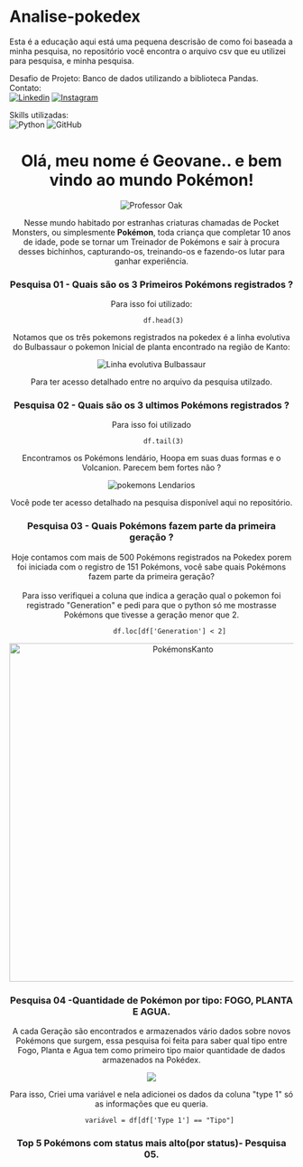 # Analise-pokedex</br>
Esta é a educação aqui está uma pequena descrisão de como foi baseada a minha pesquisa, no repositório você encontra o arquivo csv que eu utilizei para pesquisa, e minha pesquisa.</br>


Desafio de Projeto: Banco de dados utilizando a biblioteca Pandas.</br>
Contato:</br>
[![Linkedin](https://img.shields.io/badge/LinkedIn-0077B5?style=for-the-badge&logo=linkedin&logoColor=white)](https://www.linkedin.com/in/geovane-dos-santos-900b84221/)
[![Instagram](https://img.shields.io/badge/Instagram-E4405F?style=for-the-badge&logo=instagram&logoColor=white)](https://www.instagram.com/geovane.dos.santos/)

Skills utilizadas:</br>
![Python](https://img.shields.io/badge/Python-3776AB?style=for-the-badge&logo=python&logoColor=white)
![GitHub](https://img.shields.io/badge/GIT-E44C30?style=for-the-badge&logo=git&logoColor=white)

<div align="center">
  <h1>Olá, meu nome é Geovane.. e bem vindo ao mundo Pokémon!</h1>
  <div align= "center">
  <img src="https://user-images.githubusercontent.com/19601448/192146002-8c41d03d-dd42-48f9-b5af-f478fe1d083a.png" alt ="Professor Oak">
  <div>
  
 
<p>Nesse mundo habitado por estranhas criaturas chamadas de Pocket Monsters, ou simplesmente <strong>Pokémon</strong>, toda criança que completar 10 anos de idade, pode se tornar um Treinador de Pokémons e sair à procura desses bichinhos, capturando-os, treinando-os e fazendo-os lutar para ganhar experiência.</p>
  
 <p>
   
   
  ### Pesquisa 01 - Quais são os 3 Primeiros Pokémons registrados ?
  
 <p>Para isso foi utilizado:</P>
          
          df.head(3)
    
  <p>Notamos que os três pokemons registrados na pokedex é a linha evolutiva do Bulbassaur o pokemon Inicial de planta encontrado na região de Kanto:</p>
  
  <img src="https://user-images.githubusercontent.com/19601448/192339115-0404fc5e-e965-47d0-a765-32afa4b4b32f.png" alt = "Linha evolutiva Bulbassaur"/>
  
   
   Para ter acesso detalhado entre no arquivo da pesquisa utilzado.
  
  ### Pesquisa 02 -  Quais são os 3 ultimos Pokémons registrados ?
      
  <p> Para isso foi utilizado</p>
        
          df.tail(3)
          
   <p> Encontramos os Pokémons lendário, Hoopa em suas duas formas e o Volcanion. Parecem bem fortes não ?</p>
   
   <img src="https://user-images.githubusercontent.com/19601448/192654240-fa5d0235-86da-4cfc-82e7-f438527764f3.png" alt="pokemons Lendarios"/>
   
   Você pode ter acesso detalhado na pesquisa disponível aqui no repositório.
   
    
  ### Pesquisa 03 - Quais Pokémons fazem parte da primeira geração ?
  
  <p> Hoje contamos com mais de 500 Pokémons registrados na Pokedex porem foi iniciada com o registro de 151 Pokémons, você sabe quais Pokémons fazem parte da primeira geração?</br> </br> Para isso verifiquei a coluna que indica a geração qual o pokemon foi registrado "Generation" e pedi para que o python só me mostrasse Pokémons que tivesse a geração menor que 2. <p>
                        
             df.loc[df['Generation'] < 2]
             
   
   <img src="https://user-images.githubusercontent.com/19601448/192658591-d3612a15-e694-42ad-903e-4adacc2ce4eb.jpg" alt="PokémonsKanto" width=600/>
    
  ### Pesquisa 04 -Quantidade de Pokémon por tipo: <b>FOGO</b>, <b>PLANTA</b> E <b>AGUA</b>.
  
 <p> A cada Geração são encontrados e armazenados vário dados sobre novos Pokémons que surgem, essa pesquisa foi feita para saber qual tipo entre Fogo, Planta e Agua tem como primeiro tipo maior quantidade de dados armazenados na Pokédex.<p>
 
 <img src="https://user-images.githubusercontent.com/19601448/192661558-386ab2e3-4893-4c03-a863-19eb53eaf8b3.png"/>
 
 
 <p>Para isso, Criei uma variável e nela adicionei os dados da coluna "type 1" só as informações que eu queria.<p>
        
        variável = df[df['Type 1'] == "Tipo"]
    
  ### Top 5 Pokémons com status mais alto(por status)- Pesquisa 05.
    
<div>
